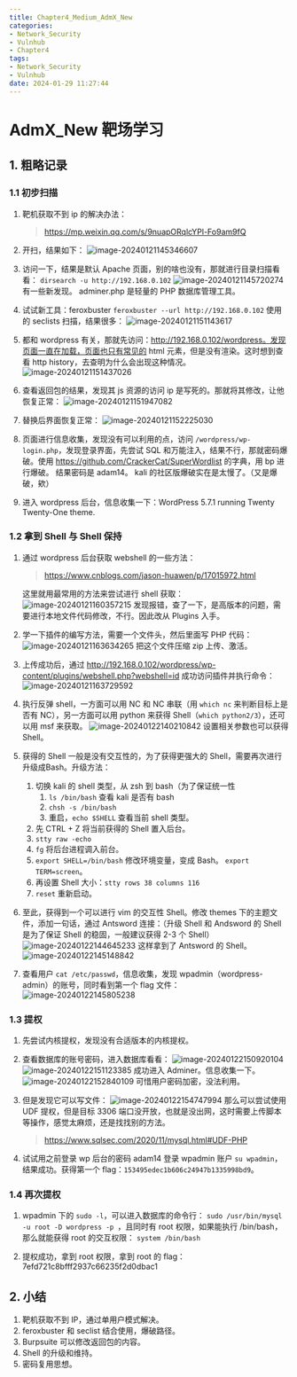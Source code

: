 ```yaml
---
title: Chapter4_Medium_AdmX_New
categories:
- Network_Security
- Vulnhub
- Chapter4
tags:
- Network_Security
- Vulnhub
date: 2024-01-29 11:27:44
---
```


# AdmX_New 靶场学习

## 1. 粗略记录

### 1.1 初步扫描

1. 靶机获取不到 ip 的解决办法：

    > https://mp.weixin.qq.com/s/9nuapORqlcYPl-Fo9am9fQ

2. 开扫，结果如下：
    ![image-20240121145346607](image-20240121145346607.png)

3. 访问一下，结果是默认 Apache 页面，别的啥也没有，那就进行目录扫描看看：
    `dirsearch -u http://192.168.0.102`
    ![image-20240121145720274](image-20240121145720274.png)
    有一些新发现。
    adminer.php 是轻量的 PHP 数据库管理工具。

4. 试试新工具：feroxbuster
    `feroxbuster --url http://192.168.0.102`
    使用的 seclists 扫描，结果很多：
    ![image-20240121151143617](image-20240121151143617.png)

5. 都和 wordpress 有关，那就先访问：http://192.168.0.102/wordpress。发现页面一直在加载，页面也只有常见的 html 元素，但是没有渲染。这时想到查看 http history，去查明为什么会出现这种情况。
    ![image-20240121151437026](image-20240121151437026.png)

6. 查看返回包的结果，发现其  js 资源的访问 ip 是写死的。那就将其修改，让他恢复正常：
    ![image-20240121151947082](image-20240121151947082.png)

7. 替换后界面恢复正常：
    ![image-20240121152225030](image-20240121152225030.png)

8. 页面进行信息收集，发现没有可以利用的点，访问 `/wordpress/wp-login.php`，发现登录界面，先尝试 SQL 和万能注入，结果不行，那就密码爆破。使用 https://github.com/CrackerCat/SuperWordlist 的字典，用 bp 进行爆破。
    结果密码是 adam14。
    kali 的社区版爆破实在是太慢了。（又是爆破，欸）

9. 进入 wordpress 后台，信息收集一下：WordPress 5.7.1 running Twenty Twenty-One theme.

### 1.2 拿到 Shell 与 Shell 保持

1. 通过 wordpress 后台获取 webshell 的一些方法：

    > https://www.cnblogs.com/jason-huawen/p/17015972.html

    这里就用最常用的方法来尝试进行 shell 获取：
    ![image-20240121160357215](image-20240121160357215.png)
    发现报错，查了一下，是高版本的问题，需要进行本地文件代码修改，不行。因此改从 Plugins 入手。

2. 学一下插件的编写方法，需要一个文件头，然后里面写 PHP 代码：
     ![image-20240121163634265](image-20240121163634265.png)
     把这个文件压缩 zip 上传、激活。

3. 上传成功后，通过 http://192.168.0.102/wordpress/wp-content/plugins/webshell.php?webshell=id 成功访问插件并执行命令：
     ![image-20240121163729592](image-20240121163729592.png)

4. 执行反弹 shell，一方面可以用 NC 和 NC 串联（用 `which nc` 来判断目标上是否有 NC），另一方面可以用 python 来获得 Shell（`which python2/3`），还可以用 msf 来获取。
     ![image-20240122140210842](image-20240122140210842.png)
     设置相关参数也可以获得 Shell。

5. 获得的 Shell 一般是没有交互性的，为了获得更强大的 Shell，需要再次进行升级成Bash。升级方法：

     1. 切换 kali 的 shell 类型，从 zsh 到 bash（为了保证统一性
         1. `ls /bin/bash` 查看 kali 是否有 bash
         2. `chsh -s /bin/bash`
         3. 重启，`echo $SHELL` 查看当前 shell 类型。
     2. 先 CTRL + Z 将当前获得的 Shell 置入后台。
     3. `stty raw -echo`
     4. `fg` 将后台进程调入前台。
     5. `export SHELL=/bin/bash` 修改环境变量，变成 Bash。
         `export TERM=screen`。
     6. 再设置 Shell 大小：`stty rows 38 columns 116`
     7. `reset` 重新启动。

6. 至此，获得到一个可以进行 vim 的交互性 Shell。修改 themes 下的主题文件，添加一句话，通过 Antsword 连接：（升级 Shell 和 Andsword 的 Shell 是为了保证 Shell 的稳固，一般建议获得 2-3 个 Shell）
     ![image-20240122144645233](image-20240122144645233.png)
     这样拿到了 Antsword 的 Shell。
     ![image-20240122145148842](image-20240122145148842.png)

7. 查看用户 `cat /etc/passwd`，信息收集，发现 wpadmin（wordpress-admin）的账号，同时看到第一个 flag 文件：
     ![image-20240122145805238](image-20240122145805238.png)

### 1.3 提权

1. 先尝试内核提权，发现没有合适版本的内核提权。

2. 查看数据库的账号密码，进入数据库看看：
     ![image-20240122150920104](image-20240122150920104.png)
    ![image-20240122151123385](image-20240122151123385.png)
     成功进入 Adminer。信息收集一下。
    ![image-20240122152840109](image-20240122152840109.png)
     可惜用户密码加密，没法利用。

3. 但是发现它可以写文件：
     ![image-20240122154747994](image-20240122154747994.png)
    那么可以尝试使用 UDF 提权，但是目标 3306 端口没开放，也就是没出网，这时需要上传脚本等操作，感觉太麻烦，还是找找别的方法。

    > https://www.sqlsec.com/2020/11/mysql.html#UDF-PHP

4. 试试用之前登录 wp 后台的密码 adam14 登录 wpadmin 账户 `su wpadmin`，结果成功。获得第一个 flag：`153495edec1b606c24947b1335998bd9`。

### 1.4 再次提权

1. wpadmin 下的 `sudo -l`，可以进入数据库的命令行：
     `sudo /usr/bin/mysql -u root -D wordpress -p `，且同时有 root 权限，如果能执行 /bin/bash，那么就能获得 root 的交互权限：
     `system /bin/bash`

2. 提权成功，拿到 root 权限，拿到 root 的 flag：
    7efd721c8bfff2937c66235f2d0dbac1

## 2. 小结

1. 靶机获取不到 IP，通过单用户模式解决。
2. feroxbuster 和 seclist 结合使用，爆破路径。
3. Burpsuite 可以修改返回包的内容。
4. Shell 的升级和维持。
5. 密码复用思想。
